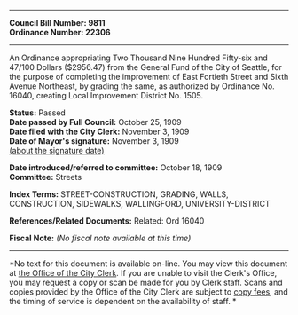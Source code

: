 * * * * *  
  
**Council Bill Number: [](#h0)[](#h2)9811**   
**Ordinance Number: 22306**  
  
* * * * *  
  
An Ordinance appropriating Two Thousand Nine Hundred Fifty-six and 47/100 Dollars ($2956.47) from the General Fund of the City of Seattle, for the purpose of completing the improvement of East Fortieth Street and Sixth Avenue Northeast, by grading the same, as authorized by Ordinance No. 16040, creating Local Improvement District No. 1505.  
  
**Status:** Passed   
**Date passed by Full Council:** October 25, 1909   
**Date filed with the City Clerk:** November 3, 1909   
**Date of Mayor's signature:** November 3, 1909   
[(about the signature date)](/~public/approvaldate.htm)   
  
  
**Date introduced/referred to committee:** October 18, 1909   
**Committee:** Streets   
  
**Index Terms:** STREET-CONSTRUCTION, GRADING, WALLS, CONSTRUCTION, SIDEWALKS, WALLINGFORD, UNIVERSITY-DISTRICT  
  
**References/Related Documents:** Related: Ord 16040  
  
**Fiscal Note:** *(No fiscal note available at this time)*  
  
* * * * *  
  
*No text for this document is available on-line. You may view this document at [the Office of the City Clerk](http://www.seattle.gov/leg/clerk/contactUs.htm). If you are unable to visit the Clerk's Office, you may request a copy or scan be made for you by Clerk staff. Scans and copies provided by the Office of the City Clerk are subject to [copy fees](http://clerk.seattle.gov/~public/clerkfees.htm), and the timing of service is dependent on the availability of staff. *  
  
  
